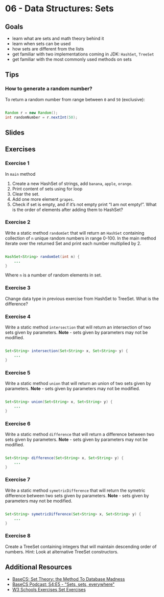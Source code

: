 # 06 - Data Structures: Sets

<Teacher name="Anca"></Teacher>

## Goals

- learn what are sets and math theory behind it
- learn when sets can be used
- how sets are different from the lists
- get familiar with two implementations coming in JDK: `HashSet`, `TreeSet`
- get familiar with the most commonly used methods on sets

## Tips

### How to generate a random number?

To return a random number from range between `0` and `50` (exclusive):

```java

Random r = new Random();
int randomNumber = r.nextInt(50);
```


## Slides

<GoogleSlides src="https://docs.google.com/presentation/d/e/2PACX-1vQ6Ln4aVAC3SEQDE6ZzwnCqSI7pRsVoXKzFsFg8Z920jCjHvSRxxYfWcyzEvjwAaERJ6yhF0HbArHdX/embed?start=false&loop=false&delayms=3000"></GoogleSlides>

## Exercises

### Exercise 1

In `main` method
1. Create a new HashSet of strings, add `banana`, `apple`, `orange`. 
2. Print content of sets using for loop
3. Clear the set.
4. Add one more element `grapes`.
5. Check if set is empty, and if it’s not empty print “I am not empty!”.
What is the order of elements after adding them to HashSet?


### Exercise 2
Write a static method `randomSet` that will return an `HashSet` containing collection of `n` unique random numbers in range 0-100.
In the main method iterate over the returned Set and print each number multiplied by 2.


```java

HashSet<String> randomSet(int n) {
    ...
}
```

Where `n` is a number of random elements in set.

### Exercise 3

Change data type in previous exercise from HashSet to TreeSet. 
What is the difference?

### Exercise 4

Write a static method `intersection` that will return an intersection of two sets given by parameters. **Note** - sets given by parameters may not be modified.

```java

Set<String> intersection(Set<String> x, Set<String> y) {
    ...
}
```
### Exercise 5

Write a static method `union` that will return an union of two sets given by parameters. **Note** - sets given by parameters may not be modified.

```java

Set<String> union(Set<String> x, Set<String> y) {
    ...
}
```

### Exercise 6

Write a static method `difference` that will return a difference between two sets given by parameters. 
**Note** - sets given by parameters may not be modified.

```java

Set<String> difference(Set<String> x, Set<String> y) {
    ...
}
```

### Exercise 7

Write a static method `symetricDifference` that will return the symetric difference between two sets given by parameters. 
**Note** - sets given by parameters may not be modified.

```java

Set<String> symetricDifference(Set<String> x, Set<String> y) {
    ...
}
```

### Exercise 8

Create a TreeSet containing integers that will maintain descending order of numbers.
Hint: Look at alternative TreeSet constructors.


## Additional Resources

 - [BaseCS: Set Theory: the Method To Database Madness](https://medium.com/basecs/set-theory-the-method-to-database-madness-5ec4b4f05d79)
 - [BaseCS Podcast: S4:E5 - "Sets, sets, everywhere"](https://dev.to/basecspodcast/s4e5--sets-sets-everywhere)
 - [W3 Schools Exercises Set Exercises](https://www.w3resource.com/java-exercises/collection/index.php#hashset)